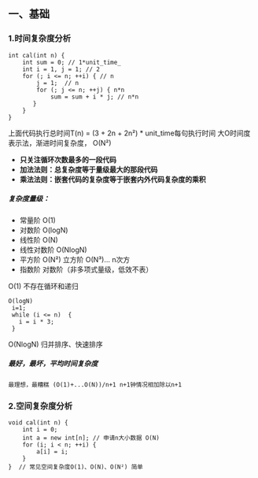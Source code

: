 ﻿## 一、基础
### 1.时间复杂度分析
```<c++>
int cal(int n) {
    int sum = 0; // 1*unit_time_
    int i = 1, j = 1; // 2
    for (; i <= n; ++i) { // n
        j = 1;  // n
        for (; j <= n; ++j) { n*n
            sum = sum + i * j; // n*n
       }
    }
}
```
上面代码执行总时间T(n) = (3 + 2n + 2n²) * unit_time每句执行时间
大O时间度表示法，渐进时间复杂度， O(N²)

- **只关注循环次数最多的一段代码**
- **加法法则：总复杂度等于量级最大的那段代码**
- **乘法法则：嵌套代码的复杂度等于嵌套内外代码复杂度的乘积**

##### 复杂度量级：
- 常量阶 O(1) 
- 对数阶 O(logN)
- 线性阶 O(N)
- 线性对数阶 O(NlogN)
- 平方阶 O(N²) 立方阶 O(N³)... n次方
- 指数阶 对数阶（非多项式量级，低效不表）

O(1) 不存在循环和递归
```<c>
O(logN) 
 i=1;
 while (i <= n)  {
   i = i * 3;
 }
```
O(NlogN)  归并排序、快速排序

##### 最好，最坏，平均时间复杂度
    最理想，最糟糕 (O(1)+...O(N))/n+1 n+1钟情况相加除以n+1

### 2.空间复杂度分析
```<language>
void cal(int n) {
    int i = 0;
    int a = new int[n]; // 申请n大小数据 O(N)
    for (i; i < n; ++i) {
        a[i] = i;
    }
}  // 常见空间复杂度O(1)、O(N)、O(N²) 简单
```











